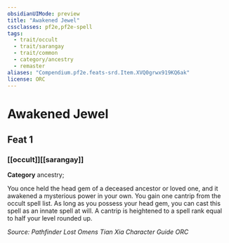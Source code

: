 ```yaml
---
obsidianUIMode: preview
title: "Awakened Jewel"
cssclasses: pf2e,pf2e-spell
tags:
  - trait/occult
  - trait/sarangay
  - trait/common
  - category/ancestry
  - remaster
aliases: "Compendium.pf2e.feats-srd.Item.XVQ0grwx919KQ6ak"
license: ORC
---
```

# Awakened Jewel
## Feat 1
### [[occult]][[sarangay]]

**Category** ancestry; 




You once held the head gem of a deceased ancestor or loved one, and it awakened a mysterious power in your own. You gain one cantrip from the occult spell list. As long as you possess your head gem, you can cast this spell as an innate spell at will. A cantrip is heightened to a spell rank equal to half your level rounded up.

*Source: Pathfinder Lost Omens Tian Xia Character Guide*
*ORC*